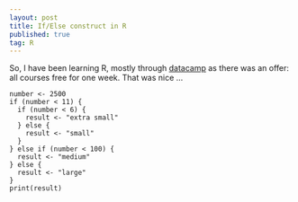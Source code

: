 ```yaml
---
layout: post
title: If/Else construct in R
published: true
tag: R
---
```


So, I have been learning R, mostly through [datacamp](https://learn.datacamp.com/) as there was an offer: all courses free for one week. That was nice ...

```
number <- 2500
if (number < 11) {
  if (number < 6) {
    result <- "extra small"
  } else {
    result <- "small"
  }
} else if (number < 100) {
  result <- "medium"
} else {
  result <- "large"
}
print(result)
```